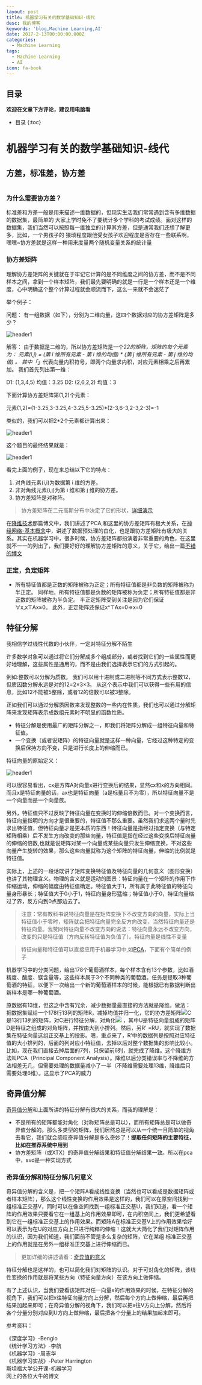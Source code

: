 ```yaml
---
layout: post
title: 机器学习有关的数学基础知识-线代
desc: 我的博客
keywords: 'blog,Machine Learning,AI'
date: 2017-2-13T00:00:00.000Z
categories:
  - Machine Learning
tags:
  - Machine Learning
  - AI
icon: fa-book
---
```



## 目录
**欢迎在文章下方评论，建议用电脑看**

* 目录
{:toc}

# 机器学习有关的数学基础知识-线代

## 方差，标准差，协方差
![]()

### 为什么需要协方差？

标准差和方差一般是用来描述一维数据的，但现实生活我们常常遇到含有多维数据的数据集，最简单的 大家上学时免不了要统计多个学科的考试成绩。面对这样的数据集，我们当然可以按照每一维独立的计算其方差，但是通常我们还想了解更多，比如，一个男孩子的 猥琐程度跟他受女孩子欢迎程度是否存在一些联系啊，嘿嘿~协方差就是这样一种用来度量两个随机变量关系的统计量

### 协方差矩阵


理解协方差矩阵的关键就在于牢记它计算的是不同维度之间的协方差，而不是不同样本之间，拿到一个样本矩阵，我们最先要明确的就是一行是一个样本还是一个维度，心中明确这个整个计算过程就会顺流而下，这么一来就不会迷茫了

举个例子：

问题：
有一组数据（如下），分别为二维向量，这四个数据对应的协方差矩阵是多少？

<img src="{{ site.img_path }}/Machine Learning/math_L1.jpg" alt="header1" style="height:auto!important;width:auto%;max-width:1020px;"/>


解答：
由于数据是二维的，所以协方差矩阵是一个2*2的矩阵，矩阵的每个元素为：
元素(i,j) = (第 i 维所有元素 - 第 i 维的均值) * (第 j 维所有元素 - 第 j 维的均值) 。
其中「*」代表向量内积符号，即两个向量求内积，对应元素相乘之后再累加。
我们首先列出第一维：

D1: (1,3,4,5) 均值：3.25
D2: (2,6,2,2) 均值：3

下面计算协方差矩阵第(1,2)个元素：

元素(1,2)=(1-3.25,3-3.25,4-3.25,5-3.25)*(2-3,6-3,2-3,2-3)=-1

类似的，我们可以把2*2个元素都计算出来：

<img src="{{ site.img_path }}/Machine Learning/math_L2.jpg" alt="header1" style="height:auto!important;width:auto%;max-width:1020px;"/>


这个题目的最终结果就是：


<img src="{{ site.img_path }}/Machine Learning/math_L3.jpg" alt="header1" style="height:auto!important;width:auto%;max-width:1020px;"/>


看完上面的例子，现在来总结以下它的特点：

1. 对角线元素(i,i)为数据第 i 维的方差。
2. 非对角线元素(i,j)为第 i 维和第 j 维的协方差。
3. 协方差矩阵是对称阵。

>协方差矩阵在二元高斯分布中决定了它的形状，[详细演示](http://www.zipperary.com/2014/01/12/covariance/)

在[降维技术]()那篇博文中，我们讲述了PCA,和这里的协方差矩阵有极大关系，在[神经网络-基本概念]()中，讲述了数据预处理的白化，也是跟协方差矩阵有极大的关系。其实在机器学习中，很多时候，协方差矩阵都扮演着非常重要的角色，在这里就不一一的列出了，我们要好好的理解协方差矩阵的意义，关于它，给出一篇[不错的博文](http://www.cnblogs.com/nsnow/p/4758202.html)



### 正定，负定矩阵

* 所有特征值都是正数的矩阵被称为正定；所有特征值都是非负数的矩阵被称为半正定。 同样地，所有特征值都是负数的矩阵被称为负定；所有特征值都是非正数的矩阵被称为半负定。 半正定矩阵受到关注是因为它们保证∀x,x⊤Ax≥0。 此外，正定矩阵还保证x^⊤Ax=0⇒x=0


## 特征分解

我相信学过线性代数的小伙伴，一定对特征分解不陌生

许多数学对象可以通过将它们分解成多个组成部分，或者找到它们的一些属性而更好地理解，这些属性是通用的，而不是由我们选择表示它们的方式引起的。

例如:整数可以分解为质数。 我们可以用十进制或二进制等不同方式表示整数12，但质因数分解永远是对的12=2×3×3。 从这个表示中我们可以获得一些有用的信息，比如12不能被5整除，或者12的倍数可以被3整除。

正如我们可以通过分解质因数来发现整数的一些内在性质，我们也可以通过分解矩阵来发现矩阵表示成数组元素时不明显的函数性质。

* 特征分解是使用最广的矩阵分解之一，即我们将矩阵分解成一组特征向量和特征值。
* 一个变换（或者说矩阵）的特征向量就是这样一种向量，它经过这种特定的变换后保持方向不变，只是进行长度上的伸缩而已。

特征向量的原始定义：


<img src="{{ site.img_path }}/Machine Learning/math_L4.gif" alt="header1" style="height:auto!important;width:auto%;max-width:1020px;"/>


可以很容易看出，cx是方阵A对向量x进行变换后的结果，显然cx和x的方向相同。而且x是特征向量的话，ax也是特征向量（a是标量且不为零），所以特征向量不是一个向量而是一个向量族。

另外，特征值只不过反映了特征向量在变换时的伸缩倍数而已。对一个变换而言，特征向量指明的方向才是很重要的，特征值不那么重要。虽然我们求这两个量时先求出特征值，但特征向量才是更本质的东西！特征向量是指经过指定变换（与特定矩阵相乘）后不发生方向改变的那些向量，特征值是指在经过这些变换后特征向量的伸缩的倍数,也就是说矩阵对某一个向量或某些向量只发生伸缩变换，不对这些向量产生旋转的效果，那么这些向量就称为这个矩阵的特征向量，伸缩的比例就是特征值。

实际上，上述的一段话既讲了矩阵变换特征值及特征向量的几何意义（图形变换）也讲了其物理含义。物理的含义就是运动的图景：特征向量在一个矩阵的作用下作伸缩运动，伸缩的幅度由特征值确定。特征值大于1，所有属于此特征值的特征向量身形暴长；特征值大于0小于1，特征向量身形猛缩；特征值小于0，特征向量缩过了界，反方向到0点那边去了。

>注意：常有教科书说特征向量是在矩阵变换下不改变方向的向量，实际上当特征值小于零时，矩阵就会把特征向量完全反方向改变，当然特征向量还是特征向量。我赞同特征向量不改变方向的说法：特征向量永远不改变方向，改变的只是特征值（方向反转特征值为负值了）。特征向量是线性不变量

>特征向量和特征值可以直接应用于机器学习中,如[PCA]()，下面有个简单的例子

机器学习中的分类问题，给出178个葡萄酒样本，每个样本含有13个参数，比如酒精度、酸度、镁含量等，这些样本属于3个不同种类的葡萄酒。任务是提取3种葡萄酒的特征，以便下一次给出一个新的葡萄酒样本的时候，能根据已有数据判断出新样本是哪一种葡萄酒。

原数据有13维，但这之中含有冗余，减少数据量最直接的方法就是降维。做法：把数据集赋给一个178行13列的矩阵R，减掉均值并归一化，它的协方差矩阵![](https://www.zhihu.com/equation?tex=C%3DR%5E%7BT%7DR)C是13行13列的矩阵，对C进行特征分解，对角化![](https://www.zhihu.com/equation?tex=C%3DUDU%5E%7BT%7D+) ，其中U是特征向量组成的矩阵D是特征之组成的对角矩阵，并按由大到小排列。然后，另R' =RU，就实现了数据集在特征向量这组正交基上的投影。嗯，重点来了，R’中的数据列是按照对应特征值的大小排列的，后面的列对应小特征值，去掉以后对整个数据集的影响比较小。比如，现在我们直接去掉后面的7列，只保留前6列，就完成了降维。这个降维方法叫PCA（Principal Component Analysis）。降维以后分类错误率与不降维的方法相差无几，但需要处理的数据量减小了一半（不降维需要处理13维，降维后只需要处理6维）。这显示了PCA的威力


## 奇异值分解

[奇异值分解](http://nbviewer.jupyter.org/github/zlotus/notes-LSJU-machine-learning/blob/master/chapter15.ipynb)和上面所讲的特征分解有很大的关系，而我的理解是：

* 不是所有的矩阵都能对角化（对称矩阵总是可以），而所有矩阵总是可以做奇异值分解的。那么多类型的矩阵，我们居然总是可以从一个统一且简单的视角去看它，我们就会感叹奇异值分解是多么奇妙了！**提取任何矩阵的主要特征，比如在推荐系统中用到**
* 协方差矩阵（或XTX）的奇异值分解结果和特征值分解结果一致。所以在pca中，svd是一种实现方式

### 奇异值分解和特征分解几何意义

奇异值分解的含义是，把一个矩阵A看成线性变换（当然也可以看成是数据矩阵或者样本矩阵），那么这个线性变换的作用效果是这样的，我们可以在原空间找到一组标准正交基V，同时可以在像空间找到一组标准正交基U，我们知道，看一个矩阵的作用效果只要看它在一组基上的作用效果即可，在内积空间上，我们更希望看到它在一组标准正交基上的作用效果。而矩阵A在标准正交基V上的作用效果恰好可以表示为在U的对应方向上只进行纯粹的伸缩！这就大大简化了我们对矩阵作用的认识，因为我们知道，我们面前不管是多么复杂的矩阵，它在某组
标准正交基上的作用就是在另外一组标准正交基上进行伸缩而已。


>更加详细的讲述请看：[奇异值的意义](http://blog.csdn.net/redline2005/article/details/24100293)


特征分解也是这样的，也可以简化我们对矩阵的认识。对于可对角化的矩阵，该线性变换的作用就是将某些方向（特征向量方向）在该方向上做伸缩。

有了上述认识，当我们要看该矩阵对任一向量x的作用效果的时候，在特征分解的视角下，我们可以把x往特征向量方向上分解，然后每个方向上做伸缩，最后再把结果加起来即可；在奇异值分解的视角下，我们可以把x往V方向上分解，然后将各个分量分别对应到U方向上做伸缩，最后把各个分量上的结果加起来即可。

参考资料：

《深度学习》-Bengio<br>
《统计学习方法》-李航<br>
《机器学习》-周志华<br>
《机器学习实战》-Peter Harrington<br>
斯坦福大学公开课-机器学习<br>
网上的各位大牛的博文<br>

  <!-- 多说评论框 start -->
  <div class="ds-thread" data-thread-key="201701181" data-title="feature engineering" data-url=""></div>
<!-- 多说评论框 end -->
<!-- 多说公共JS代码 start (一个网页只需插入一次) -->
<script type="text/javascript">
var duoshuoQuery = {short_name:"yzhhome"};
  (function() {
    var ds = document.createElement('script');
    ds.type = 'text/javascript';ds.async = true;
    ds.src = (document.location.protocol == 'https:' ? 'https:' : 'http:') + '//static.duoshuo.com/embed.js';
    ds.charset = 'UTF-8';
    (document.getElementsByTagName('head')[0] 
     || document.getElementsByTagName('body')[0]).appendChild(ds);
  })();
  </script>
<!-- 多说公共JS代码 end -->



